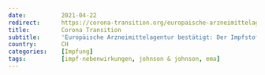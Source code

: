 ```yaml
---
date:          2021-04-22
redirect:      https://corona-transition.org/europaische-arzneimittelagentur-bestatigt-der-impfstoff-von-johnson-johnson
title:         Corona Transition
subtitle:      'Europäische Arzneimittelagentur bestätigt: Der Impfstoff von Johnson & Johnson verursacht Thrombosen'
country:       CH
categories:    [Impfung]
tags:          [impf-nebenwirkungen, johnson & johnson, ema]
---
```

